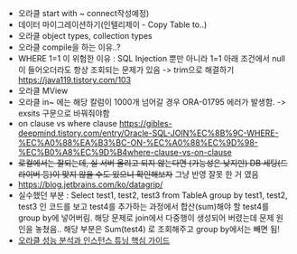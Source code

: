 - 오라클 start with ~ connect작성예정)
- 데이터 마이그레이션하기(인텔리제이 - Copy Table to..)
- 오라클 object types, collection types
- 오라클 compile을 하는 이유..?
- WHERE 1=1 이 위험한 이유 : SQL Injection 뿐만 아니라 1=1 아래 조건에서 null이 들어오더라도 항상 조회되는 문제가 있음 -> trim으로 해결하기 https://java119.tistory.com/103
- 오라클 MView
- 오라클 in~ 에는 해당 칼럼이 1000개 넘어갈 경우 ORA-01795 에러가 발생함. -> exsits 구문으로 바꿔줘야함
- on clause vs where clause
https://gibles-deepmind.tistory.com/entry/Oracle-SQL-JOIN%EC%8B%9C-WHERE-%EC%A0%88%EA%B3%BC-ON-%EC%A0%88%EC%9D%98-%EC%B0%A8%EC%9D%B4where-clause-vs-on-clause
- <s>로컬에서는 잘되는데, 실 서버 올리고 되지 않는다면 (가능성은 낮지만) DB 세팅(드라이버 등)이 맞지 않을 수도 있으니 확인해보자</s> 그냥 반영 잘못 한 거 였음
- https://blog.jetbrains.com/ko/datagrip/
- 실수했던 부분 : Select test1, test2, test3 from TableA group by test1, test2, test3 인 코드를 보고 test4를 추가하는 과정에서 합산(sum)해야 할 test4를 group by에 넣어버림. 해당 문제로 join에서 다중행이 생성되어 버렸는데 문제 원인을 놓쳤음.. 해당 부분은 Sum(test4) 로 조회해주고 group by에서는 빼면 됨!
- [오라클 성능 분석과 인스턴스 튜닝 핵심 가이드](https://www.inflearn.com/course/%EC%98%A4%EB%9D%BC%ED%81%B4-%EC%84%B1%EB%8A%A5-%EB%B6%84%EC%84%9D?attributionToken=pgHwpQoMCKTVnbkGELz79rcCEAEaJDY3MmNkNWE4LTAwMDAtMjUzMC1iMTljLTNjMjg2ZDQ3MzYzMiokZGRkMjRkZDItNzAyYy00ZTk0LThmNDgtNWMzMTIyNWI1MTI2MjC3t4wtqOWqLcXL8xfC8J4Vo4CXIo6-nRXUsp0VkPeyMI6RyTCf1rctmu7GMJzWty06DmRlZmF1bHRfc2VhcmNoSAFoAXoCc2k)
